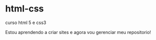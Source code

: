 # html-css
curso html 5 e css3

Estou aprendendo a criar sites e agora vou gerenciar meu repositorio!